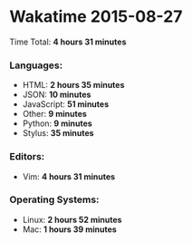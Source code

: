 # Wakatime 2015-08-27

Time Total: **4 hours 31 minutes**

### Languages:
- HTML: **2 hours 35 minutes** 
- JSON: **10 minutes** 
- JavaScript: **51 minutes** 
- Other: **9 minutes** 
- Python: **9 minutes** 
- Stylus: **35 minutes** 

### Editors:
- Vim: **4 hours 31 minutes** 

### Operating Systems:
- Linux: **2 hours 52 minutes** 
- Mac: **1 hours 39 minutes** 

